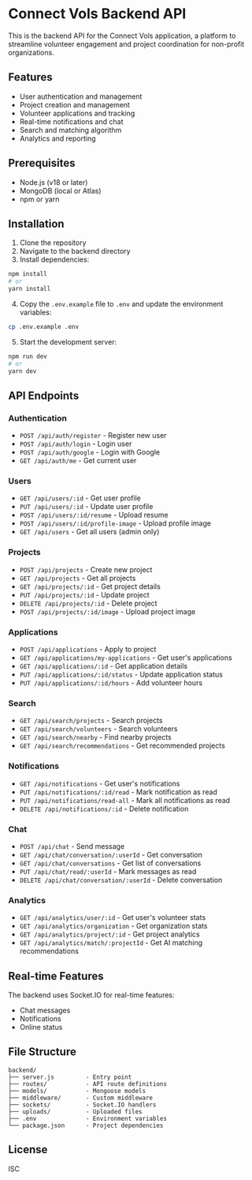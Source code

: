 
# Connect Vols Backend API

This is the backend API for the Connect Vols application, a platform to streamline volunteer engagement and project coordination for non-profit organizations.

## Features

- User authentication and management
- Project creation and management
- Volunteer applications and tracking
- Real-time notifications and chat
- Search and matching algorithm
- Analytics and reporting

## Prerequisites

- Node.js (v18 or later)
- MongoDB (local or Atlas)
- npm or yarn

## Installation

1. Clone the repository
2. Navigate to the backend directory
3. Install dependencies:

```bash
npm install
# or
yarn install
```

4. Copy the `.env.example` file to `.env` and update the environment variables:

```bash
cp .env.example .env
```

5. Start the development server:

```bash
npm run dev
# or
yarn dev
```

## API Endpoints

### Authentication

- `POST /api/auth/register` - Register new user
- `POST /api/auth/login` - Login user
- `POST /api/auth/google` - Login with Google
- `GET /api/auth/me` - Get current user

### Users

- `GET /api/users/:id` - Get user profile
- `PUT /api/users/:id` - Update user profile
- `POST /api/users/:id/resume` - Upload resume
- `POST /api/users/:id/profile-image` - Upload profile image
- `GET /api/users` - Get all users (admin only)

### Projects

- `POST /api/projects` - Create new project
- `GET /api/projects` - Get all projects
- `GET /api/projects/:id` - Get project details
- `PUT /api/projects/:id` - Update project
- `DELETE /api/projects/:id` - Delete project
- `POST /api/projects/:id/image` - Upload project image

### Applications

- `POST /api/applications` - Apply to project
- `GET /api/applications/my-applications` - Get user's applications
- `GET /api/applications/:id` - Get application details
- `PUT /api/applications/:id/status` - Update application status
- `PUT /api/applications/:id/hours` - Add volunteer hours

### Search

- `GET /api/search/projects` - Search projects
- `GET /api/search/volunteers` - Search volunteers
- `GET /api/search/nearby` - Find nearby projects
- `GET /api/search/recommendations` - Get recommended projects

### Notifications

- `GET /api/notifications` - Get user's notifications
- `PUT /api/notifications/:id/read` - Mark notification as read
- `PUT /api/notifications/read-all` - Mark all notifications as read
- `DELETE /api/notifications/:id` - Delete notification

### Chat

- `POST /api/chat` - Send message
- `GET /api/chat/conversation/:userId` - Get conversation
- `GET /api/chat/conversations` - Get list of conversations
- `PUT /api/chat/read/:userId` - Mark messages as read
- `DELETE /api/chat/conversation/:userId` - Delete conversation

### Analytics

- `GET /api/analytics/user/:id` - Get user's volunteer stats
- `GET /api/analytics/organization` - Get organization stats
- `GET /api/analytics/project/:id` - Get project analytics
- `GET /api/analytics/match/:projectId` - Get AI matching recommendations

## Real-time Features

The backend uses Socket.IO for real-time features:

- Chat messages
- Notifications
- Online status

## File Structure

```
backend/
├── server.js         - Entry point
├── routes/           - API route definitions
├── models/           - Mongoose models
├── middleware/       - Custom middleware
├── sockets/          - Socket.IO handlers
├── uploads/          - Uploaded files
├── .env              - Environment variables
└── package.json      - Project dependencies
```

## License

ISC
